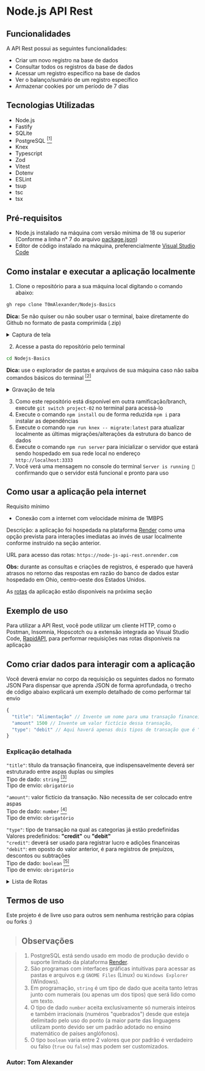 # Node.js API Rest

## Funcionalidades

A API Rest possui as seguintes funcionalidades:

- Criar um novo registro na base de dados
- Consultar todos os registros da base de dados
- Acessar um registro específico na base de dados
- Ver o balanço/sumário de um registro específico
- Armazenar cookies por um período de 7 dias

## Tecnologias Utilizadas

- Node.js
- Fastify
- SQLite 
- PostgreSQL <a href="#observações"><sup>[1]</sup></a>
- Knex
- Typescript
- Zod
- Vitest
- Dotenv
- ESLint
- tsup
- tsc
- tsx

## Pré-requisitos

- Node.js instalado na máquina com versão mínima de 18 ou superior (Conforme a linha n° 7 do arquivo [package.json](./package.json))
- Editor de código instalado na máquina, preferencialmente <a href="https://code.visualstudio.com/">Visual Studio Code</a>

## Como instalar e executar a aplicação localmente

1. Clone o repositório para a sua máquina local digitando o comando abaixo:
```bash 
gh repo clone T0mAlexander/Nodejs-Basics
```
<b>Dica:</b> Se não quiser ou não souber usar o terminal, baixe diretamente do Github no formato de pasta comprimida (.zip)
<details>
  <summary>Captura de tela</summary>
  
  ![Baixando o repositório via .zip](https://raw.githubusercontent.com/T0mAlexander/Nodejs-Basics/media-content/download%20repository.png)
</details>

2. Acesse a pasta do repositório pelo terminal
```bash
cd Nodejs-Basics
```
<b>Dica:</b> use o explorador de pastas e arquivos de sua máquina caso não saiba comandos básicos do terminal <a href="#observações"><sup>[2]</sup></a>

<details>
  <summary>Gravação de tela</summary>
  
  ![Acessando a pasta do repositório](https://raw.githubusercontent.com/T0mAlexander/Nodejs-Basics/media-content/node%20repository%20setup.gif)
</details>

3. Como este repositório está disponível em outra ramificação/branch, execute `git switch project-02` no terminal para acessá-lo
4. Execute o comando `npm install` ou de forma reduzida `npm i` para instalar as dependências
5. Execute o comando `npm run knex -- migrate:latest` para atualizar localmente as últimas migrações/alterações da estrutura do banco de dados
6. Execute o comando `npm run server` para inicializar o servidor que estará sendo hospedado em sua rede local no endereço `http://localhost:3333`
7. Você verá uma mensagem no console do terminal `Server is running 🚀` confirmando que o servidor está funcional e pronto para uso

## Como usar a aplicação pela internet

Requisito mínimo
- Conexão com a internet com velocidade mínima de 1MBPS

Descrição: a aplicação foi hospedada na plataforma <a href="https://render.com">Render</a> como uma opção prevista para interações imediatas ao invés de usar localmente conforme instruído na seção anterior.

URL para acesso das rotas: `https://node-js-api-rest.onrender.com`

<b>Obs:</b> durante as consultas e criações de registros, é esperado que haverá atrasos no retorno das respostas em razão do banco de dados estar hospedado em Ohio, centro-oeste dos Estados Unidos.

As <a href="#exemplo-de-uso">rotas</a> da aplicação estão disponíveis na próxima seção

## Exemplo de uso

Para utilizar a API Rest, você pode utilizar um cliente HTTP, como o Postman, Insomnia, Hopscotch ou a extensão integrada ao Visual Studio Code, <a href="https://marketplace.visualstudio.com/items?itemName=RapidAPI.vscode-rapidapi-client">RapidAPI</a>, para performar requisições nas rotas disponíveis na aplicação 

## Como criar dados para interagir com a aplicação

Você deverá enviar no corpo da requisição os seguintes dados no formato JSON
Para dispensar que aprenda JSON de forma aprofundada, o trecho de código abaixo explicará um exemplo detalhado de como performar tal envio
<br>
```js
{
  "title": "Alimentação" // Invente um nome para uma transação financeira fictícia,
  "amount" 1500 // Invente um valor fictício dessa transação,
  "type": "debit" // Aqui haverá apenas dois tipos de transação que é "credit" ou "debit"
}
```
### Explicação detalhada

`"title"`: título da transação financeira, que indispensavelmente deverá ser estruturado entre aspas duplas ou simples <br>
Tipo de dado: `string` <a href="#observações"><sup>[3]</sup></a> <br>
Tipo de envio: `obrigatório`

`"amount"`: valor fictício da transação. Não necessita de ser colocado entre aspas <br>
Tipo de dado: `number` <a href="#observações"><sup>[4]</sup></a> <br>
Tipo de envio: `obrigatório`

`"type"`: tipo de transação na qual as categorias já estão predefinidas <br>
Valores predefinidos: <b>"credit"</b> ou <b>"debit"</b> <br>
`"credit"`: deverá ser usado para registrar lucro e adições financeiras <br>
`"debit"`: em oposto do valor anterior, é para registros de prejuízos, descontos ou subtrações <br>
Tipo de dado: `boolean` <a href="#observações"><sup>[5]</sup></a> <br>
Tipo de envio: `obrigatório`

<details>
  <summary>Lista de Rotas</summary>
  
  Rota padrão: `/`
  
  Consulta geral de todas as transações: `/transactions`
  
  Consulta específica de uma transação: `/transactions/<id>` <br>
  <b>Atenção:</b> o parâmetro `id` descrito acima para acesso correto deve ser inserido manualmente e está disponível nas consultas globais
  
  Checagem do sumário/balanço financeiro: `/transactions/summary`
</details>

## Termos de uso

Este projeto é de livre uso para outros sem nenhuma restrição para cópias ou forks :)

>## <section id="observações">Observações</section>

>1. PostgreSQL está sendo usado em modo de produção devido o suporte limitado da plataforma <a href="https://render.com">Render</a>.
>2. São programas com interfaces gráficas intuitivas para acessar as pastas e arquivos e.g `GNOME Files` (Linux) ou `Windows Explorer` (Windows).
>3. Em programação, `string` é um tipo de dado que aceita tanto letras junto com numerais (ou apenas um dos tipos) que será lido como um texto.
>4. O tipo de dado `number` aceita exclusivamente só numerais inteiros e também irracionais (numéros "quebrados") desde que esteja delimitado pelo uso do ponto (a maior parte das linguagens utilizam ponto devido ser um padrão adotado no ensino matemático de países anglófonos).
>5. O tipo `boolean` varia entre 2 valores que por padrão é verdadeiro ou falso (`true` ou `false`) mas podem ser customizados. 

### Autor: Tom Alexander
